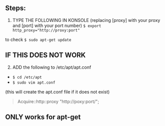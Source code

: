 ## Steps:
1. TYPE THE FOLLOWING IN KONSOLE
 (replacing [proxy] with your proxy and [port] with your port number)
 `$ export http_proxy="http://proxy:port"`

 to check
 `$ sudo apt-get update`


## IF THIS DOES NOT WORK
2. ADD the following to  /etc/apt/apt.conf 
- `$ cd /etc/apt`
- `$ sudo vim apt.conf`

(this will create the apt.conf file if it does not exist)
> Acquire::http::proxy "http://poxy:port/";

## ONLY works for apt-get
